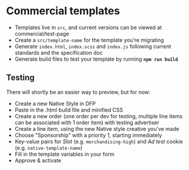 # Commercial templates

- Templates live in `src`, and current versions can be viewed at commercial/test-page
- Create a `src/template-name` for the template you're migrating
- Generate `index.html`, `index.scss` and `index.js` following current standards and the specification doc
- Generate build files to test your template by running **`npm run build`**

## Testing

There will shortly be an easier way to preview, but for now:

- Create a new Native Style in DFP
- Paste in the .html build file and minified CSS
- Create a new order (one order per dev for testing, multiple line items can be associated with 1 order item) with testing advertiser
- Create a line item, using the new Native style creative you've made
- Choose "Sponsorship" with a priority 1, starting immediately
- Key-value pairs for *Slot* (e.g. `merchandising-high`) and *Ad test* cookie (e.g. `native-template-name`)
- Fill in the template variables in your form
- Approve & activate
